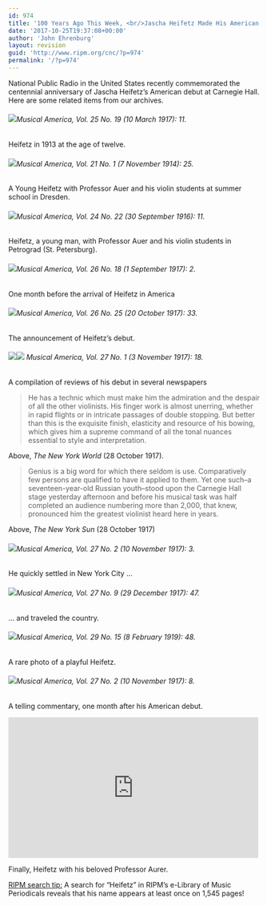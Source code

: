 ```yaml
---
id: 974
title: '100 Years Ago This Week, <br/>Jascha Heifetz Made His American Debut.'
date: '2017-10-25T19:37:08+00:00'
author: 'John Ehrenburg'
layout: revision
guid: 'http://www.ripm.org/cnc/?p=974'
permalink: '/?p=974'
---
```


National Public Radio in the United States recently commemorated the centennial anniversary of Jascha Heifetz’s American debut at Carnegie Hall. Here are some related items from our archives.

###### ![](http://www.ripm.org/cnc/wp-content/uploads/2017/10/1a-Heifetz-1.jpg)*Musical America*, Vol. 25 No. 19 (10 March 1917): 11.

Heifetz in 1913 at the age of twelve.

###### ![](http://www.ripm.org/cnc/wp-content/uploads/2017/10/4231934-heifetz.jpg)*Musical America*, Vol. 21 No. 1 (7 November 1914): 25.

A Young Heifetz with Professor Auer and his violin students at summer school in Dresden.

###### ![](http://www.ripm.org/cnc/wp-content/uploads/2017/10/1-Edited-Heifetz.jpg)*Musical America*, Vol. 24 No. 22 (30 September 1916): 11.

Heifetz, a young man, with Professor Auer and his violin students in Petrograd (St. Petersburg).

###### ![](http://www.ripm.org/cnc/wp-content/uploads/2017/10/4-Heifetz.jpg)*Musical America*, Vol. 26 No. 18 (1 September 1917): 2.

One month before the arrival of Heifetz in America

###### ![](http://www.ripm.org/cnc/wp-content/uploads/2017/10/5-Heifetz.jpg)*Musical America*, Vol. 26 No. 25 (20 October 1917): 33.

The announcement of Heifetz’s debut.

###### ![](http://www.ripm.org/cnc/wp-content/uploads/2017/10/6-Heifetz.jpg)![](http://www.ripm.org/cnc/wp-content/uploads/2017/10/7-Heifetz.jpg) *Musical America,* Vol. 27 No. 1 (3 November 1917): 18.  

A compilation of reviews of his debut in several newspapers

> He has a technic which must make him the admiration and the despair of all the other violinists. His finger work is almost unerring, whether in rapid flights or in intricate passages of double stopping. But better than this is the exquisite finish, elasticity and resource of his bowing, which gives him a supreme command of all the tonal nuances essential to style and interpretation.

Above, *The New York World* (28 October 1917).

> Genius is a big word for which there seldom is use. Comparatively few persons are qualified to have it applied to them. Yet one such–a seventeen-year-old Russian youth–stood upon the Carnegie Hall stage yesterday afternoon and before his musical task was half completed an audience numbering more than 2,000, that knew, pronounced him the greatest violinist heard here in years.

Above, *The New York Sun* (28 October 1917)

###### ![](http://www.ripm.org/cnc/wp-content/uploads/2017/10/8-Heifetz.jpg)*Musical America*, Vol. 27 No. 2 (10 November 1917): 3.

He quickly settled in New York City …

###### ![](http://www.ripm.org/cnc/wp-content/uploads/2017/10/9-Heifetz.jpg)*Musical America,* Vol. 27 No. 9 (29 December 1917): 47.

… and traveled the country.

###### ![](http://www.ripm.org/cnc/wp-content/uploads/2017/10/10-Heifetz.jpg)*Musical America,* Vol. 29 No. 15 (8 February 1919): 48.

A rare photo of a playful Heifetz.

###### ![](http://www.ripm.org/cnc/wp-content/uploads/2017/10/Heifetz-Quote.jpg)*Musical America,* Vol. 27 No. 2 (10 November 1917): 8.

A telling commentary, one month after his American debut.

<iframe allow="accelerometer; autoplay; clipboard-write; encrypted-media; gyroscope; picture-in-picture" allowfullscreen="" frameborder="0" height="281" loading="lazy" src="https://www.youtube.com/embed/pSD7Rfptf7Y?feature=oembed" title="Leopold Auer et Jascha Heifetz" width="500"></iframe>

Finally, Heifetz with his beloved Professor Aurer.

<u>RIPM search tip:</u> A search for “Heifetz” in RIPM’s e-Library of Music Periodicals reveals that his name appears at least once on 1,545 pages!